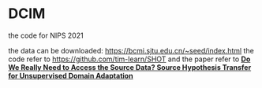 # DCIM
the code for NIPS 2021


the data can be downloaded: https://bcmi.sjtu.edu.cn/~seed/index.html
the code refer to https://github.com/tim-learn/SHOT
and the paper refer to [**Do We Really Need to Access the Source Data? Source Hypothesis Transfer for Unsupervised Domain Adaptation**](https://arxiv.org/abs/2002.08546)
